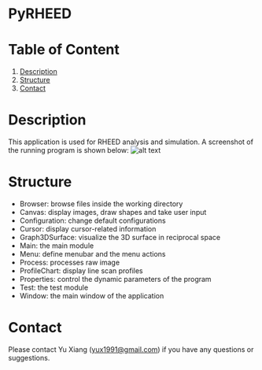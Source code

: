 # PyRHEED

# Table of Content
1. [Description](README.md#Description)
2. [Structure](README.md#Structure)
3. [Contact](README.md#Contact)

# Description
This application is used for RHEED analysis and simulation.
A screenshot of the running program is shown below:
![alt text](https://raw.githubusercontent.com/yux1991/PyRHEED/master/Source/Screenshot.JPG)

# Structure
- Browser: browse files inside the working directory
- Canvas: display images, draw shapes and take user input
- Configuration: change default configurations
- Cursor: display cursor-related information
- Graph3DSurface: visualize the 3D surface in reciprocal space
- Main: the main module
- Menu: define menubar and the menu actions
- Process: processes raw image
- ProfileChart: display line scan profiles
- Properties: control the dynamic parameters of the program
- Test: the test module
- Window: the main window of the application

# Contact
Please contact Yu Xiang (yux1991@gmail.com) if you have any questions or suggestions.
